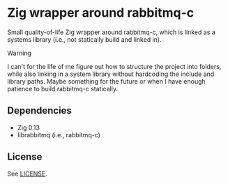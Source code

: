 Zig wrapper around rabbitmq-c
=============================

Small quality-of-life Zig wrapper around rabbitmq-c, which is linked as a
systems library (i.e., not statically build and linked in).

> [!WARNING]
> I can't for the life of me figure out how to structure the project
> into folders, while also linking in a system library without
> hardcoding the include and library paths. Maybe something for
> the future or when I have enough patience to build rabbitmq-c 
> statically.

Dependencies
------------

- Zig 0.13
- librabbitmq (i.e., rabbitmq-c)

License
-------

See [LICENSE](LICENSE).
